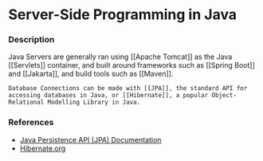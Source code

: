 
# Server-Side Programming in Java

### Description
Java Servers are generally ran using [[Apache Tomcat]] as the Java [[Servlets]] container, and built around frameworks such as [[Spring Boot]] and [[Jakarta]], and build tools such as [[Maven]].

	Database Connections can be made with [[JPA]], the standard API for accessing databases in Java, or [[Hibernate]], a popular Object-Relational Modelling Library in Java.

### References

- [Java Persistence API (JPA) Documentation](https://docs.oracle.com/javaee/6/tutorial/doc/bnbpz.html)
- [Hibernate.org](https://hibernate.org/)
